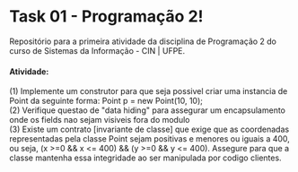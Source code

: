 # Task 01 - Programação 2!

Repositório para a primeira atividade da disciplina de Programação 2 do curso de Sistemas da Informação - CIN | UFPE.

#### Atividade:

(1) Implemente um construtor para que seja possivel criar uma instancia de Point da seguinte forma: Point p = new Point(10, 10);  
(2) Verifique questao de "data hiding" para assegurar um encapsulamento onde os fields nao sejam visiveis fora do modulo  
(3) Existe um contrato [invariante de classe] que exige que as coordenadas representadas pela classe Point sejam positivas e menores ou iguais a 400, ou seja, (x >=0 && x <= 400) && (y >=0 && y <= 400). Assegure para que a classe mantenha essa integridade ao ser manipulada por codigo clientes.